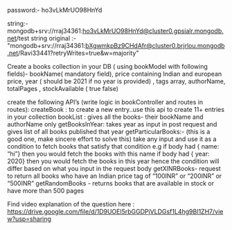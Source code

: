 password:- ho3vLkMrUO98HnYd

<!-- string:- mongodb+srv://rraj34361:576a9sZVWj9RadKL@cluster0.vjgdn6i.mongodb.net/rraj33441 -->

string:- mongodb+srv://rraj34361:ho3vLkMrUO98HnYd@cluster0.gpsialr.mongodb.net/test
string original :- "mongodb+srv://rraj34361:bXgwmkpBz9CHdAfr@cluster0.brjrlou.mongodb.net/Ravi33441?retryWrites=true&w=majority"


<!-- Assignment : -->
Create a books collection in your DB ( using bookModel with following fields)- bookName( mandatory field), price containing Indian and european price, year ( should be 2021 if no year is provided) , tags array, authorName, totalPages , stockAvailable ( true false) 

create the following API’s (write logic in bookController and routes in routes):
createBook : to create a new entry..use this api to create 11+ entries in your collection
bookList : gives all the books- their bookName and authorName only 
getBooksInYear: takes year as input in post request and gives list of all books published that year
getParticularBooks:- (this is a good one, make sincere effort to solve this) take any input and use it as a condition to fetch books that satisfy that condition
e.g if body had { name: “hi”} then you would fetch the books with this name
if body had { year: 2020} then you would fetch the books in this year
hence the condition will differ based on what you input in the request body
getXINRBooks- request to return all books who have an Indian price tag of “100INR” or “200INR” or “500INR” 
getRandomBooks - returns books that are available in stock or have more than 500 pages 

Find video explanation of the question here : https://drive.google.com/file/d/1D9UOEl5rbGGDPjVLDGsf1L4hg9BI1ZH7/view?usp=sharing 

